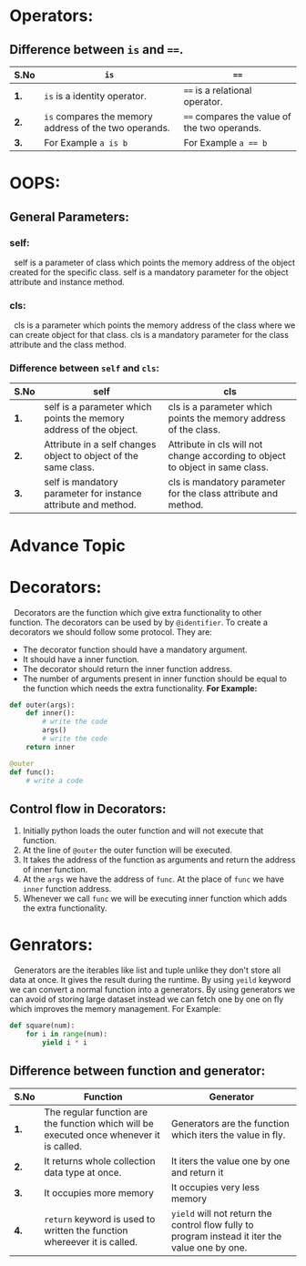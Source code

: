 # **Operators:**
## Difference between `is` and `==`. 
|**S.No**|**`is`**|**`==`**|
|--------|--------|--------|
|**1.**|`is` is a identity operator.|`==` is a relational operator.|
|**2.**|`is` compares the memory address of the two operands. | `==` compares the value of the two operands.|
|**3.**|For Example `a is b`|For Example `a == b`|

# **OOPS:**
## General Parameters:
### self:
&nbsp; self is a parameter of class which points the memory address of the object created for the specific class. self is a mandatory parameter for the object attribute and instance method. 

### cls:
&nbsp; cls is a parameter which points the memory address of the class where we can create object for that class. cls is a mandatory parameter for the class attribute and the class method. 

### Difference between `self` and `cls`:
|**S.No**|**self**|**cls**|
|--------|--------|-------|
|**1.**|self is a parameter which points the memory address of the object.|cls is a parameter which points the memory address of the class.|
|**2.**|Attribute in a self changes object to object of the same class.|Attribute in cls will not change according to object to object in same class.|
|**3.**|self is mandatory parameter for instance attribute and method.|cls is mandatory parameter for the class attribute and method.|

# **Advance Topic**
# Decorators:
&nbsp; Decorators are the function which give extra functionality to other function. The decorators can be used by by `@identifier`. To create a decorators we should follow some protocol. They are:
* The decorator function should have a mandatory argument. 
* It should have a inner function. 
* The decorator should return the inner function address. 
* The number of arguments present in inner function should be equal to the function which needs the extra functionality. 
**For Example:**
```py
def outer(args):
    def inner():
        # write the code
        args()
        # write the code
    return inner

@outer
def func():
    # write a code

```
## Control flow in Decorators:
1. Initially python loads the outer function and will not execute that function. 
2. At the line of `@outer` the outer function will be executed. 
3. It takes the address of the function as arguments and return the address of inner function. 
4. At the `args` we have the address of `func`. At the place of `func` we have `inner` function address. 
5. Whenever we call `func` we will be executing inner function which adds the extra functionality. 

# Genrators:
&nbsp; Generators are the iterables like list and tuple unlike they don't store all data at once. It gives the result during the runtime. By using `yeild` keyword we can convert a normal function into a generators. By using generators we can avoid of storing large dataset instead we can fetch one by one on fly which improves the memory management. For Example:
```py
def square(num):
    for i in range(num):
        yield i * i
```
## Difference between function and generator:
|**S.No**|**Function**|**Generator**|
|--------|------------|-------------|
|**1.**|The regular function are the function which will be executed once whenever it is called.|Generators are the function which iters the value in fly.|
|**2.**|It returns whole collection data type at once. |It iters the value one by one and return it|
|**3.**|It occupies more memory| It occupies very less memory|
|**4.**|`return` keyword is used to written the function whereever it is called. |`yield` will not return the control flow fully to program instead it iter the value one by one.|